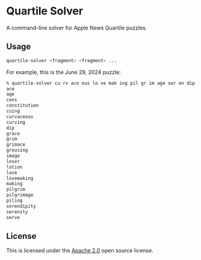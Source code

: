 # Quartile Solver
A command-line solver for Apple News Quartile puzzles.

## Usage
```sh
quartile-solver <fragment> <fragment> ...
```

For example, this is the June 29, 2024 puzzle:
```sh
% quartile-solver cu rv ace ous lo ve mak ing pil gr im age ser en dip ity cons ti tu tion
ace
age
cons
constitution
cuing
curvaceous
curving
dip
grace
grim
grimace
grousing
image
loser
lotion
love
lovemaking
making
pilgrim
pilgrimage
piling
serendipity
serenity
serve
```

## License
This is licensed under the [Apache 2.0](https://www.apache.org/licenses/LICENSE-2.0) open source license.
